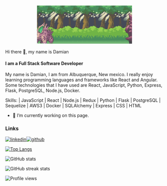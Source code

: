 <p align="center">
<img src='https://raw.githubusercontent.com/JayDrojas/JayDrojas/main/PokemonBattle.webp' alt='' width='60%'>
</p
  
### Hi there 👋, my name is Damian
#### I am a Full Stack Software Developer

My name is Damian, I am from Albuquerque, New mexico. I really enjoy learning programming languages and frameworks like React and Angular. Some technologies that I have used are React, JavaScript, Python, Express, Flask, PostgreSQL, Node.js, Docker.

Skills: | JavaScript | React | Node.js | Redux | Python | Flask | PostgreSQL | Sequelize | AWS3 | Docker | SQLAlchemy | Express | CSS | HTML

- 🔭 I’m currently working on this page. 

### Links

[<img src='https://cdn.jsdelivr.net/npm/simple-icons@3.0.1/icons/linkedin.svg' alt='linkedin' height='40'>](https://www.linkedin.com/in/damian-rojas-076a571b8/)[<img src='https://cdn.jsdelivr.net/npm/simple-icons@3.0.1/icons/github.svg' alt='github' height='40'>](https://github.com/JayDrojas)  

[![Top Langs](https://github-readme-stats.vercel.app/api/top-langs/?username=JayDrojas)](https://github.com/anuraghazra/github-readme-stats)

![GitHub stats](https://github-readme-stats.vercel.app/api?username=JayDrojas&show_icons=true)  

![GitHub streak stats](https://github-readme-streak-stats.herokuapp.com/?user=JayDrojas)  

![Profile views](https://gpvc.arturio.dev/JayDrojas)  
